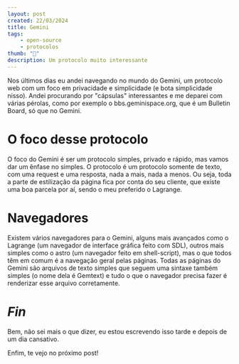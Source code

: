 ```yaml
---
layout: post
created: 22/03/2024
title: Gemini
tags:
    - open-source
    - protocolos
thumb: "🚀"
description: Um protocolo muito interessante
---
```

Nos últimos dias eu andei navegando no mundo do Gemini, um protocolo web com
um foco em privacidade e simplicidade (e bota simplicidade nisso). Andei
procurando por "cápsulas" interessantes e me deparei com várias pérolas, como
por exemplo o bbs.geminispace.org, que é um Bulletin Board, só que no
Gemini.

# O foco desse protocolo

O foco do Gemini é ser um
protocolo simples, privado e rápido, mas vamos dar um ênfase no simples. O
protocolo é um protocolo somente de texto, com uma request e uma resposta, nada
a mais, nada a menos. Ou seja, toda a parte de estilização da página fica por
conta do seu cliente, que existe uma boa parcela por aí, sendo o meu preferido
o Lagrange.

# Navegadores

Existem vários navegadores para o Gemini, alguns mais avançados como o Lagrange
(um navegador de interface gráfica feito com SDL), outros mais simples como o
astro (um navegador feito em shell-script), mas o que todos têm em comum é a
navegação geral pelas páginas. Todas as páginas do Gemini são arquivos de texto
simples que seguem uma sintaxe também simples (o nome dela é Gemtext) e tudo o
que o navegador precisa fazer é renderizar esse arquivo corretamente.

# _Fin_

Bem, não sei mais o que dizer, eu estou escrevendo isso tarde e depois de um
dia cansativo.

Enfim, te vejo no próximo post!
